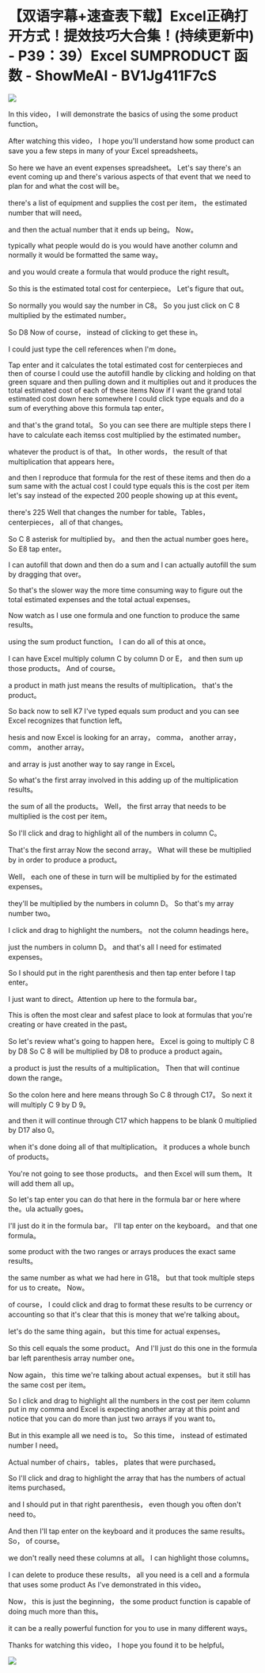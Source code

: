 # 【双语字幕+速查表下载】Excel正确打开方式！提效技巧大合集！(持续更新中) - P39：39）Excel SUMPRODUCT 函数 - ShowMeAI - BV1Jg411F7cS

![](img/311ae2ecd4b735f7f747e38589aa1a03_0.png)

In this video， I will demonstrate the basics of using the some product function。

 After watching this video， I hope you'll understand how some product can save you a few steps in many of your Excel spreadsheets。

 So here we have an event expenses spreadsheet。 Let's say there's an event coming up and there's various aspects of that event that we need to plan for and what the cost will be。

 there's a list of equipment and supplies the cost per item， the estimated number that will need。

 and then the actual number that it ends up being。 Now。

 typically what people would do is you would have another column and normally it would be formatted the same way。

 and you would create a formula that would produce the right result。

 So this is the estimated total cost for centerpiece。 Let's figure that out。

 So normally you would say the number in C8。 So you just click on C 8 multiplied by the estimated number。

 So D8 Now of course， instead of clicking to get these in。

 I could just type the cell references when I'm done。

Tap enter and it calculates the total estimated cost for centerpieces and then of course I could use the autofill handle by clicking and holding on that green square and then pulling down and it multiplies out and it produces the total estimated cost of each of these items Now if I want the grand total estimated cost down here somewhere I could click type equals and do a sum of everything above this formula tap enter。

 and that's the grand total。 So you can see there are multiple steps there I have to calculate each itemss cost multiplied by the estimated number。

 whatever the product is of that。 In other words， the result of that multiplication that appears here。

 and then I reproduce that formula for the rest of these items and then do a sum same with the actual cost I could type equals this is the cost per item let's say instead of the expected 200 people showing up at this event。

 there's 225 Well that changes the number for table。Tables， centerpieces， all of that changes。

 So C 8 asterisk for multiplied by。 and then the actual number goes here。 So E8 tap enter。

 I can autofill that down and then do a sum and I can actually autofill the sum by dragging that over。

 So that's the slower way the more time consuming way to figure out the total estimated expenses and the total actual expenses。

 Now watch as I use one formula and one function to produce the same results。

 using the sum product function。 I can do all of this at once。

 I can have Excel multiply column C by column D or E， and then sum up those products。 And of course。

 a product in math just means the results of multiplication。 that's the product。

 So back now to sell K7 I've typed equals sum product and you can see Excel recognizes that function left。

hesis and now Excel is looking for an array， comma， another array， comm， another array。

 and array is just another way to say range in Excel。

 So what's the first array involved in this adding up of the multiplication results。

 the sum of all the products。 Well， the first array that needs to be multiplied is the cost per item。

 So I'll click and drag to highlight all of the numbers in column C。

 That's the first array Now the second array。 What will these be multiplied by in order to produce a product。

 Well， each one of these in turn will be multiplied by for the estimated expenses。

 they'll be multiplied by the numbers in column D。 So that's my array number two。

 I click and drag to highlight the numbers。 not the column headings here。

 just the numbers in column D。 and that's all I need for estimated expenses。

 So I should put in the right parenthesis and then tap enter before I tap enter。

 I just want to direct。Attention up here to the formula bar。

 This is often the most clear and safest place to look at formulas that you're creating or have created in the past。

 So let's review what's going to happen here。 Excel is going to multiply C 8 by D8 So C 8 will be multiplied by D8 to produce a product again。

 a product is just the results of a multiplication。 Then that will continue down the range。

 So the colon here and here means through So C 8 through C17。 So next it will multiply C 9 by D 9。

 and then it will continue through C17 which happens to be blank 0 multiplied by D17 also 0。

 when it's done doing all of that multiplication。 it produces a whole bunch of products。

 You're not going to see those products。 and then Excel will sum them。 It will add them all up。

 So let's tap enter you can do that here in the formula bar or here where the。ula actually goes。

 I'll just do it in the formula bar。 I'll tap enter on the keyboard。 and that one formula。

 some product with the two ranges or arrays produces the exact same results。

 the same number as what we had here in G18。 but that took multiple steps for us to create。 Now。

 of course， I could click and drag to format these results to be currency or accounting so that it's clear that this is money that we're talking about。

 let's do the same thing again， but this time for actual expenses。

 So this cell equals the some product。 And I'll just do this one in the formula bar left parenthesis array number one。

 Now again， this time we're talking about actual expenses。 but it still has the same cost per item。

 So I click and drag to highlight all the numbers in the cost per item column put in my comma and Excel is expecting another array at this point and notice that you can do more than just two arrays if you want to。

 But in this example all we need is to。 So this time， instead of estimated number I need。

Actual number of chairs， tables， plates that were purchased。

 So I'll click and drag to highlight the array that has the numbers of actual items purchased。

 and I should put in that right parenthesis， even though you often don't need to。

 And then I'll tap enter on the keyboard and it produces the same results。 So， of course。

 we don't really need these columns at all。 I can highlight those columns。

 I can delete to produce these results， all you need is a cell and a formula that uses some product As I've demonstrated in this video。

 Now， this is just the beginning， the some product function is capable of doing much more than this。

 it can be a really powerful function for you to use in many different ways。

 Thanks for watching this video， I hope you found it to be helpful。



![](img/311ae2ecd4b735f7f747e38589aa1a03_2.png)